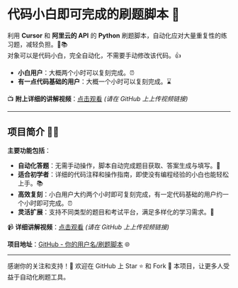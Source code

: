 # 代码小白即可完成的刷题脚本 🎉

利用 **Cursor** 和 **阿里云的 API** 的 **Python** 刷题脚本，自动化应对大量重复性的练习题，减轻负担。🤖📚  
对象可以是代码小白，完全自动化，不需要手动修改该代码。👍  
- **小白用户**：大概两个小时可以复刻完成。⏰  
- **有一点代码基础的用户**：大概一个小时可以复刻完成。⌛  

📺 **附上详细的讲解视频**：[点击观看](https://github.com/你的用户名/刷题脚本#视频链接) *(请在 GitHub 上上传视频链接)*

---

## 项目简介 📝✨

**主要功能包括**：

- **自动化答题**：无需手动操作，脚本自动完成题目获取、答案生成与填写。🤖
- **适合初学者**：详细的代码注释和操作指南，即使没有编程经验的小白也能轻松上手。📚
- **高效复刻**：小白用户大约两个小时即可复刻完成，有一定代码基础的用户约一个小时即可完成。⏰
- **灵活扩展**：支持不同类型的题目和考试平台，满足多样化的学习需求。🔄

📹 **详细讲解视频**：[点击观看](https://github.com/你的用户名/刷题脚本#视频链接) *(请在 GitHub 上上传视频链接)*

**项目地址**：[GitHub - 你的用户名/刷题脚本](https://github.com/你的用户名/刷题脚本) 🌐

---

感谢你的关注和支持！🙏
欢迎在 GitHub 上 Star ⭐ 和 Fork 🍴 本项目，让更多人受益于自动化刷题工具。
